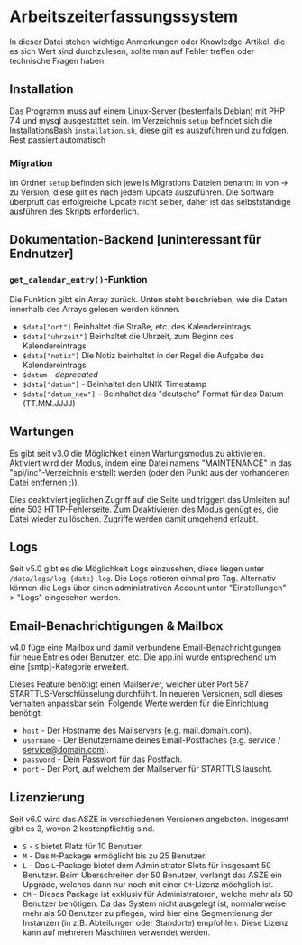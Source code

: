# Arbeitszeiterfassungssystem

In dieser Datei stehen wichtige Anmerkungen oder Knowledge-Artikel, die es sich Wert sind durchzulesen, sollte man auf Fehler treffen oder technische Fragen haben.

## Installation

Das Programm muss auf einem Linux-Server (bestenfalls Debian) mit PHP 7.4 und mysql ausgestattet sein. 
Im Verzeichnis `setup` befindet sich die InstallationsBash `installation.sh`, diese gilt es auszuführen und zu folgen. Rest passiert automatisch

### Migration

im Ordner `setup` befinden sich jeweils Migrations Dateien benannt in von -> zu Version, diese gilt es nach jedem Update auszuführen. Die Software überprüft das erfolgreiche Update nicht selber, daher ist das selbstständige ausführen des Skripts erforderlich.

## Dokumentation-Backend [uninteressant für Endnutzer]

### `get_calendar_entry()`-Funktion

Die Funktion gibt ein Array zurück. Unten steht beschrieben, wie die Daten innerhalb des Arrays gelesen werden können.

- `$data["ort"]` Beinhaltet die Straße, etc. des Kalendereintrags
- `$data["uhrzeit"]` Beinhaltet die Uhrzeit, zum Beginn des Kalendereintrags
- `$data["notiz"]` Die Notiz beinhaltet in der Regel die Aufgabe des Kalendereintrags
- `$datum` - *deprecated*
- `$data["datum"]` - Beinhaltet den UNIX-Timestamp
- `$data["datum_new"]` - Beinhaltet das "deutsche" Format für das Datum (TT.MM.JJJJ)

## Wartungen

Es gibt seit v3.0 die Möglichkeit einen Wartungsmodus zu aktivieren. Aktiviert wird der Modus, indem eine Datei namens "MAINTENANCE" in das "api/inc"-Verzeichnis erstellt werden (oder den Punkt aus der vorhandenen Datei entfernen ;)).

Dies deaktiviert jeglichen Zugriff auf die Seite und triggert das Umleiten auf eine 503 HTTP-Fehlerseite.
Zum Deaktivieren des Modus genügt es, die Datei wieder zu löschen. Zugriffe werden damit umgehend erlaubt.


## Logs

Seit v5.0 gibt es die Möglichkeit Logs einzusehen, diese liegen unter `/data/logs/log-{date}.log`.
Die Logs rotieren einmal pro Tag. Alternativ können die Logs über einen administrativen Account unter "Einstellungen" > "Logs" eingesehen werden.

## Email-Benachrichtigungen & Mailbox

v4.0 füge eine Mailbox und damit verbundene Email-Benachrichtigungen für neue Entries oder Benutzer, etc.
Die app.ini wurde entsprechend um eine [smtp]-Kategorie erweitert.

Dieses Feature benötigt einen Mailserver, welcher über Port 587 STARTTLS-Verschlüsselung durchführt.
In neueren Versionen, soll dieses Verhalten anpassbar sein.
Folgende Werte werden für die Einrichtung benötigt:

- `host` - Der Hostname des Mailservers (e.g. mail.domain.com).
- `username` - Der Benutzername deines Email-Postfaches (e.g. service / service@domain.com).
- `password` - Dein Passwort für das Postfach.
- `port` - Der Port, auf welchem der Mailserver für STARTTLS lauscht.

## Lizenzierung

Seit v6.0 wird das ASZE in verschiedenen Versionen angeboten. Insgesamt gibt es 3, wovon 2 kostenpflichtig sind.

- `S` - `S` bietet Platz für 10 Benutzer.
- `M` - Das `M`-Package ermöglicht bis zu 25 Benutzer.
- `L` - Das `L`-Package bietet dem Administrator Slots für insgesamt 50 Benutzer. Beim Überschreiten der 50 Benutzer, verlangt das ASZE ein Upgrade, welches dann nur noch mit einer `CM`-Lizenz möchglich ist.
- `CM` - Dieses Package ist exklusiv für Administratoren, welche mehr als 50 Benutzer benötigen. Da das System nicht ausgelegt ist, normalerweise mehr als 50 Benutzer zu pflegen, wird hier eine Segmentierung der Instanzen (in z.B. Abteilungen oder Standorte) empfohlen. Diese Lizenz kann auf mehreren Maschinen verwendet werden.
